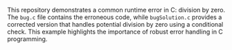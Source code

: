 This repository demonstrates a common runtime error in C: division by zero. The `bug.c` file contains the erroneous code, while `bugSolution.c` provides a corrected version that handles potential division by zero using a conditional check.  This example highlights the importance of robust error handling in C programming.